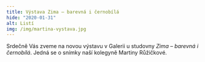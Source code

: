 ```yaml
---
title: Výstava Zima – barevná i černobílá
hide: "2020-01-31"
alt: Listí
img: /img/martina-vystava.jpg
---
```


Srdečně Vás zveme na novou výstavu v Galerii u studovny *Zima – barevná i černobílá*. Jedná se o snímky naší kolegyně Martiny Růžičkové.
